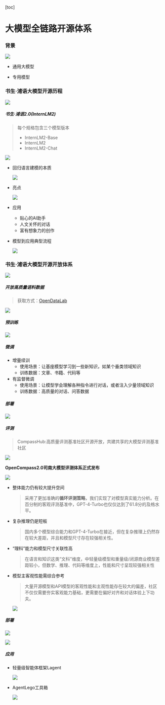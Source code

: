 [toc]
# 大模型全链路开源体系

### 背景

![](resource/course1_1.png)

- 通用大模型

- 专用模型

### 书生·浦语大模型开源历程

![](resource/course1_1.png)

##### 书生·浦语2.0(lnternLM2)

> 每个规格包含三个模型版本
>
> - InternLM2-Base
> - InternLM2
> - InternLM2-Chat

![](resource/course1_3.png)

- 回归语言建模的本质

  ![](resource/course1_4.png)

- 亮点

  ![](resource/course1_5.png)

- 应用

  - 贴心的AI助手
  - 人文关怀的对话
  - 富有想象力的创作

- 模型到应用典型流程

  ![](resource/course1_6.png)

### 书生·浦语大模型开源开放体系

![](resource/course1_7.png)

##### 开放高质量语料数据

> 获取方式：[OpenDataLab](https://opendatalab.org.cn/)

![](resource/course1_8.png)

##### 预训练

![](resource/course1_9.png)

##### 微调

- 增量续训
  - 使用场景：让基座模型学习到一些新知识，如某个垂类领域知识
  - 训练数据：文章、书籍、代码等
- 有监督微调
  - 使用场景：让模型学会理解各种指令进行对话，或者注入少量领域知识
  - 训练数据：高质量的对话、问答数据

##### 部署

![](resource/course1_10.png)

##### 评测

> CompassHub:高质量评测基准社区开源开放，共建共享的大模型评测基准社区

![](resource/course1_11.png)

**OpenCompass2.0司南大模型评测体系正式发布**

![](resource/course1_12.png)

- 整体能力仍有较大提升空间

  > 采用了更加准确的**循环评测策略**，我们实现了对模型真实能力分析。在百分制的客观评测基准中，GPT-4-Turbo也仅仅达到了61.8分的及格水平。

- 复杂推理仍是短板

  >  国内多个模型综合能力和GPT-4-Turbo在接近，但在复杂推理上仍然存在较大差距，并且和模型尺寸存在较强相关性。

- “理科”能力和模型尺寸关联性高

  > 在语言和知识这类“文科”维度，中轻量级模型和重量级/闭源商业模型差距较小，但数学、推理、代码等维度上，性能和尺寸呈现较强相关性

- 模型主客观性能需综合参考

  > 大量开源模型和API模型的客观性能和主观性能存在较大的偏差，社区不仅仅需要夯实客观能力基础，更需要在偏好对齐和对话体验上下功夫。

  ![](resource/course1_13.png)

##### 部署

![](resource/course1_14.png)

![](resource/course1_15.png)

##### 应用

- 轻量级智能体框架Lagent

  ![](resource/course1_16.png)

- AgentLego工具箱

  ![](resource/course1_17.png)

